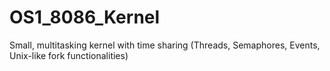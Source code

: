 # OS1_8086_Kernel
Small, multitasking kernel with time sharing (Threads, Semaphores, Events, Unix-like fork functionalities)
